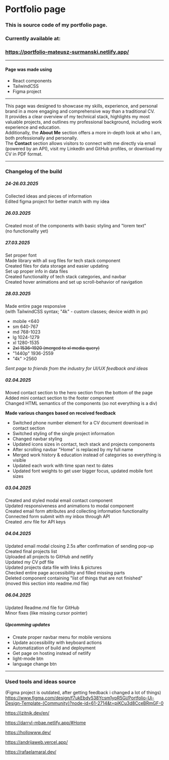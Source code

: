 

# Portfolio page 
### This is source code of my portfolio page.
### Currently available at:
### https://portfolio-mateusz-surmanski.netlify.app/

---------------------
#### Page was made using 
- React components
- TailwindCSS
- Figma project

---------------------
This page was designed to showcase my skills, experience, and personal brand in a more engaging and comprehensive way than a traditional CV. <br>
It provides a clear overview of my technical stack, highlights my most valuable projects, and outlines my professional background, including work experience and education. <br>
Additionally, the **About Me** section offers a more in-depth look at who I am, both professionally and personally. <br>
The **Contact** section allows visitors to connect with me directly via email (powered by an API), visit my LinkedIn and GitHub profiles, or download my CV in PDF format. <br>




---------------------

### Changelog of the build 

##### 24-26.03.2025
Collected ideas and pieces of information <br>
Edited figma project for better match with my idea

##### 26.03.2025
Created most of the components with basic styling and "lorem text" <br>
(no functionality yet)

##### 27.03.2025
Set proper font <br>
Made library with all svg files for tech stack component <br>
Created files for data storage and easier updating <br>
Set up proper info in data files <br>
Created functionality of tech stack categories, and navbar <br>
Created hover animations and set up scroll-behavior of navigation

##### 28.03.2025
Made entire page responsive  <br>
(with TailwindCSS syntax; "4k" - custom classes; device width in px)
- mobile <640
- sm 640-767
- md 768-1023
- lg 1024-1279
- xl 1280-1535 
- ~~2xl 1536-1920 (merged to xl media query)~~
- "1440p" 1936-2559
- "4k" >2560

_Sent page to friends from the industry for UI/UX feedback and ideas_ 

##### 02.04.2025
Moved contact section to the hero section from the bottom of the page <br>
Added mini contact section to the footer component <br>
Changed HTML semantics of the components (so not everything is a div) <br> 

 **Made various changes based on received feedback**
- Switched phone number element for a CV document download in contact section <br>
- Switched styling of the single project information <br>
- Changed navbar styling
- Updated icons sizes in contact, tech stack and projects components
- After scrolling navbar "Home" is replaced by my full name
- Merged work history & education instead of categories so everything is visible
- Updated each work with time span next to dates
- Updated font weights to get user bigger focus, updated mobile font sizes

##### 03.04.2025
Created and styled modal email contact component <br>
Updated responsiveness and animations to modal component <br>
Created email form attributes and collecting information functionality <br>
Connected form submit with my inbox through API <br>
Created .env file for API keys

##### 04.04.2025
Updated email modal closing 2.5s after confirmation of sending pop-up <br>
Created final projects list <br>
Uploaded all projects to GitHub and netlify <br>
Updated my CV pdf file <br>
Updated projects data file with links & pictures <br>
Checked entire page accessibility and filled missing parts <br>
Deleted component containing "list of things that are not finished" <br>
(moved this section into readme.md file)

##### 06.04.2025
Updated Readme.md file for GitHub <br>
Minor fixes (like missing cursor pointer)


##### Upcomming updates
- Create proper navbar menu for mobile versions <br>
- Update accessibility with keyboard actions
- Automatization of build and deployment
- Get page on hosting instead of netlify
- light-mode btn
- language change btn 


---------------------

### Used tools and ideas source
(Figma project is outdated, after getting feedback i changed a lot of things) <br>
https://www.figma.com/design/f7ukEbdy538Ycsm1ypR5Gi/Portfolio-Ui-Design-Template-(Community)?node-id=61-2714&t=piKCu3d8CceBRmGF-0

https://jzitnik.dev/en/

https://darryl-mbae.netlify.app/#Home

https://hollowww.dev/

https://andrijaweb.vercel.app/

https://rafaelamaral.dev/


